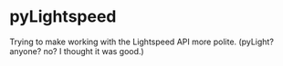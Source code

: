 # pyLightspeed
Trying to make working with the Lightspeed API more polite. (pyLight? anyone? no? I thought it was good.)
